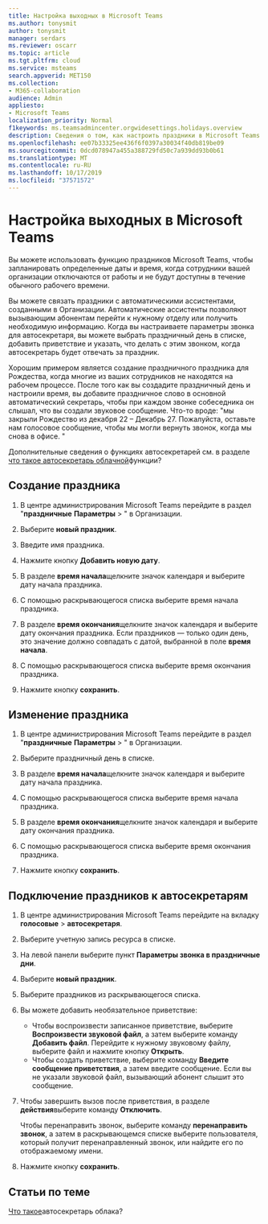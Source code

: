 ```yaml
---
title: Настройка выходных в Microsoft Teams
ms.author: tonysmit
author: tonysmit
manager: serdars
ms.reviewer: oscarr
ms.topic: article
ms.tgt.pltfrm: cloud
ms.service: msteams
search.appverid: MET150
ms.collection:
- M365-collaboration
audience: Admin
appliesto:
- Microsoft Teams
localization_priority: Normal
f1keywords: ms.teamsadmincenter.orgwidesettings.holidays.overview
description: Сведения о том, как настроить праздники в Microsoft Teams и присоединиться к своему автосекретарь.
ms.openlocfilehash: ee07b33325ee436f6f0397a30034f40db819be09
ms.sourcegitcommit: 0dcd078947a455a388729fd50c7a939dd93b0b61
ms.translationtype: MT
ms.contentlocale: ru-RU
ms.lasthandoff: 10/17/2019
ms.locfileid: "37571572"
---
```

# <a name="set-up-holidays-in-microsoft-teams"></a>Настройка выходных в Microsoft Teams

Вы можете использовать функцию праздников Microsoft Teams, чтобы запланировать определенные даты и время, когда сотрудники вашей организации отключаются от работы и не будут доступны в течение обычного рабочего времени. 

Вы можете связать праздники с автоматическими ассистентами, созданными в Организации. Автоматические ассистенты позволяют вызывающим абонентам перейти к нужному отделу или получить необходимую информацию. Когда вы настраиваете параметры звонка для автосекретаря, вы можете выбрать праздничный день в списке, добавить приветствие и указать, что делать с этим звонком, когда автосекретарь будет отвечать за праздник.

Хорошим примером является создание праздничного праздника для Рождества, когда многие из ваших сотрудников не находятся на рабочем процессе. После того как вы создадите праздничный день и настроили время, вы добавите праздничное слово в основной автоматический секретарь, чтобы при каждом звонке собеседника он слышал, что вы создали звуковое сообщение. Что-то вроде: "мы закрыли Рождество из декабря 22 – Декабрь 27. Пожалуйста, оставьте нам голосовое сообщение, чтобы мы могли вернуть звонок, когда мы снова в офисе. "

Дополнительные сведения о функциях автосекретарей см. в разделе [что такое автосекретарь облачной](what-are-phone-system-auto-attendants.md)функции?  

## <a name="create-a-holiday"></a>Создание праздника

1. В центре администрирования Microsoft Teams перейдите в раздел "**праздничные** **Параметры** > " в Организации.

2. Выберите **новый праздник**.

3. Введите имя праздника.

4. Нажмите кнопку **Добавить новую дату**.

5. В разделе **время начала**щелкните значок календаря и выберите дату начала праздника.

6. С помощью раскрывающегося списка выберите время начала праздника.

7. В разделе **время окончания**щелкните значок календаря и выберите дату окончания праздника. Если праздников — только один день, это значение должно совпадать с датой, выбранной в поле **время начала**.

8. С помощью раскрывающегося списка выберите время окончания праздника.

9. Нажмите кнопку **сохранить**.

## <a name="change-a-holiday"></a>Изменение праздника

1. В центре администрирования Microsoft Teams перейдите в раздел "**праздничные** **Параметры** > " в Организации.

2. Выберите праздничный день в списке.

3. В разделе **время начала**щелкните значок календаря и выберите дату начала праздника.

4. С помощью раскрывающегося списка выберите время начала праздника.

5. В разделе **время окончания**щелкните значок календаря и выберите дату окончания праздника. 

6. С помощью раскрывающегося списка выберите время окончания праздника.

7. Нажмите кнопку **сохранить**.

## <a name="connect-a-holiday-to-an-auto-attendant"></a>Подключение праздников к автосекретарям

1. В центре администрирования Microsoft Teams перейдите на вкладку **голосовые** > **автосекретаря**.
2. Выберите учетную запись ресурса в списке.
3. На левой панели выберите пункт **Параметры звонка в праздничные дни**.
4. Выберите **новый праздник**.
5. Выберите праздников из раскрывающегося списка.
6. Вы можете добавить необязательное приветствие:
    - Чтобы воспроизвести записанное приветствие, выберите **Воспроизвести звуковой файл**, а затем выберите команду **Добавить файл**. Перейдите к нужному звуковому файлу, выберите файл и нажмите кнопку **Открыть**.
    - Чтобы создать приветствие, выберите команду **Введите сообщение приветствия**, а затем введите сообщение. Если вы не указали звуковой файл, вызывающий абонент слышит это сообщение.
7. Чтобы завершить вызов после приветствия, в разделе **действия**выберите команду **Отключить**. 

    Чтобы перенаправить звонок, выберите команду **перенаправить звонок**, а затем в раскрывающемся списке выберите пользователя, который получит перенаправленный звонок, или найдите его по отображаемому имени.
8. Нажмите кнопку **сохранить**.

## <a name="related-topics"></a>Статьи по теме

[Что такое](what-are-phone-system-auto-attendants.md)автосекретарь облака?